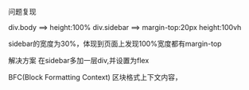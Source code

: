 问题复现

div.body ==> height:100%
div.sidebar ==> margin-top:20px height:100vh

sidebar的宽度为30%，体现到页面上发现100%宽度都有margin-top

解决方案
在sidebar多加一层div,并设置为flex

BFC(Block Formatting Context) 区块格式上下文内容，
